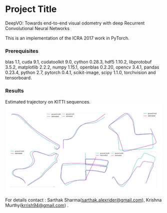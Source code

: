 # Project Title


DeepVO: Towards end-to-end visual odometry with deep Recurrent Convolutional Neural Networks

This is an implementation of the ICRA 2017 work in PyTorch.

### Prerequisites

blas 1.1, cuda 9.1, cudatoolkit 9.0, cython 0.28.3, hdf5 1.10.2,
libprotobuf 3.5.2, matplotlib 2.2.2, numpy 1.15.1, openblas 0.2.20, opencv 3.4.1,
pandas 0.23.4, python 2.7, pytorch 0.4.1, scikit-image, scipy 1.1.0, torchvision and
tensorboard. 

### Results
Estimated trajectory on KITTI sequences.
![Alt text](./teaser.png?raw=true "Predicted v/s Ground truth")




For details contact : Sarthak Sharma(sarthak.alexrider@gmail.com), Krishna Murthy(krrish94@gmail.com) .

